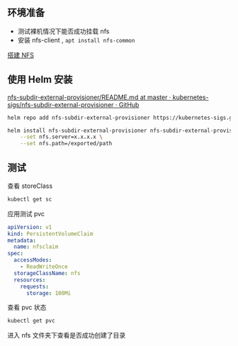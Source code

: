 ## 环境准备

- 测试裸机情况下能否成功挂载 nfs
- 安装 nfs-client , `apt install nfs-common`

[搭建 NFS](../../Linux/磁盘与挂载/搭建%20NFS.md)

## 使用 Helm 安装

[nfs-subdir-external-provisioner/README.md at master · kubernetes-sigs/nfs-subdir-external-provisioner · GitHub](https://github.com/kubernetes-sigs/nfs-subdir-external-provisioner/blob/master/charts/nfs-subdir-external-provisioner/README.md)

```bash
helm repo add nfs-subdir-external-provisioner https://kubernetes-sigs.github.io/nfs-subdir-external-provisioner/

helm install nfs-subdir-external-provisioner nfs-subdir-external-provisioner/nfs-subdir-external-provisioner \
    --set nfs.server=x.x.x.x \
    --set nfs.path=/exported/path
```

## 测试

查看 storeClass

```bash
kubectl get sc
```

应用测试 pvc

```yaml
apiVersion: v1
kind: PersistentVolumeClaim
metadata:
  name: nfsclaim
spec:
  accessModes:
    - ReadWriteOnce
  storageClassName: nfs
  resources:
    requests:
      storage: 100Mi
```

查看 pvc 状态

```bash
kubectl get pvc
```

进入 nfs 文件夹下查看是否成功创建了目录